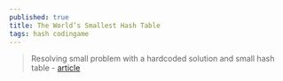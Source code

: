 ```yaml
---
published: true
title: The World’s Smallest Hash Table
tags: hash codingame
---
```

> Resolving small problem with a hardcoded solution and small hash table - [article](https://orlp.net/blog/worlds-smallest-hash-table/)
